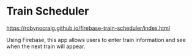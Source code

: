 # Train Scheduler

https://robynocraig.github.io/firebase-train-scheduler/index.html

Using Firebase, this app allows users to enter train information and see when the next train will appear.
